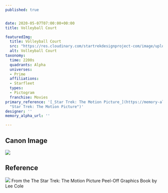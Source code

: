 ```yaml
---
published: true


date: 2020-05-07T07:00:00+00:00
title: Volleyball Court

featuredImg:
  title: Volleyball Court
  src: "https://res.cloudinary.com/startrekdesignproject-com/image/upload/v1588628226/Volleyball.png"
  alt: Volleyball Court
taxonomy:
  time: 2200s
  quadrants: Alpha
  universes:
  - Prime
  affiliations:
  - Starfleet
  types:
  - Pictogram
  franchise: Movies
primary_reference: '[_Star Trek: The Motion Picture_](https://memory-alpha.fandom.com/wiki/Star_Trek:_The_Motion_Picture
  "Star Trek: The Motion Picture")'
designer: ''
memory_alpha_url: ''

---
```

## Canon Image

![](https://res.cloudinary.com/startrekdesignproject-com/image/upload/v1588628226/Volleyball-LightCubeTables_ST-TMP.jpg)

## Reference


![](https://res.cloudinary.com/startrekdesignproject-com/image/upload/v1588628226/Volleyball_Ref.jpg)
From the The Star Trek: The Motion Picture Peel-Off Graphics Book by Lee Cole
